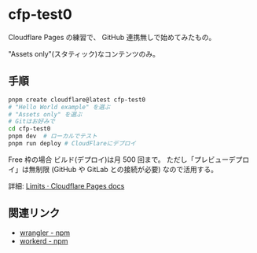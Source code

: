 # cfp-test0

Cloudflare Pages の練習で、
GitHub 連携無しで始めてみたもの。

"Assets only"(スタティック)なコンテンツのみ。

## 手順

```sh
pnpm create cloudflare@latest cfp-test0
# "Hello World example" を選ぶ
# "Assets only" を選ぶ
# Gitはお好みで
cd cfp-test0
pnpm dev  # ローカルでテスト
pnpm run deploy # CloudFlareにデプロイ
```

Free 枠の場合
ビルド(デプロイ)は月 500 回まで。
ただし「プレビューデプロイ」は無制限
(GitHub や GitLab との接続が必要)
なので活用する。

詳細: [Limits · Cloudflare Pages docs](https://developers.cloudflare.com/pages/platform/limits/)

## 関連リンク

- [wrangler - npm](https://www.npmjs.com/package/wrangler)
- [workerd - npm](https://www.npmjs.com/package/workerd)
